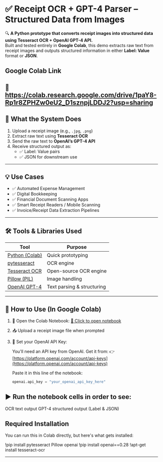 # ✅ Receipt OCR + GPT-4 Parser – Structured Data from Images

🔍 **A Python prototype that converts receipt images into structured data using Tesseract OCR + OpenAI GPT-4 API.**  
Built and tested entirely in **Google Colab**, this demo extracts raw text from receipt images and outputs structured information in either **Label: Value** format or **JSON**.

## Google Colab Link
📎 https://colab.research.google.com/drive/1paY8-Rp1r8ZPHZw0eU2_D1sznpjLDDJ2?usp=sharing
---

## 📸 What the System Does

1. Upload a receipt image (e.g., `.jpg`, `.png`)
2. Extract raw text using **Tesseract OCR**
3. Send the raw text to **OpenAI’s GPT-4 API**
4. Receive structured output as:
   - ✅ Label: Value pairs
   - ✅ JSON for downstream use

---

## 💡 Use Cases

- ✅ Automated Expense Management
- ✅ Digital Bookkeeping
- ✅ Financial Document Scanning Apps
- ✅ Smart Receipt Readers / Mobile Scanning
- ✅ Invoice/Receipt Data Extraction Pipelines

---

## 🛠️ Tools & Libraries Used

| Tool | Purpose |
|------|---------|
| [Python (Colab)](https://colab.research.google.com/) | Quick prototyping |
| [pytesseract](https://github.com/madmaze/pytesseract) | OCR engine |
| [Tesseract OCR](https://github.com/tesseract-ocr/tesseract) | Open-source OCR engine |
| [Pillow (PIL)](https://pillow.readthedocs.io/) | Image handling |
| [OpenAI GPT-4](https://platform.openai.com/docs/guides/gpt) | Text parsing & structuring |

---

## 🚀 How to Use (In Google Colab)

1. 📎 Open the Colab Notebook:
   [🔗 Click to open notebook](https://colab.research.google.com/drive/1paY8-Rp1r8ZPHZw0eU2_D1sznpjLDDJ2?usp=sharing)

2. 📤 Upload a receipt image file when prompted

3. 🔑 Set your OpenAI API Key:

   You'll need an API key from OpenAI. Get it from:
   👉 [https://platform.openai.com/account/api-keys](https://platform.openai.com/account/api-keys)

   Paste it in this line of the notebook:

   ```python
   openai.api_key = "your_openai_api_key_here"

## ▶️ Run the notebook cells in order to see:
OCR text output
GPT-4 structured output (Label & JSON)

## Required Installation
You can run this in Colab directly, but here's what gets installed:

!pip install pytesseract Pillow openai
!pip install openai==0.28
!apt-get install tesseract-ocr



---


